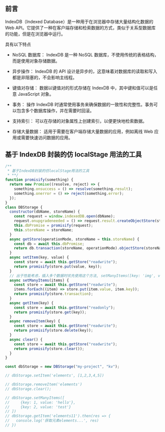 ## 前言

IndexDB（Indexed Database）是一种用于在浏览器中存储大量结构化数据的 Web API。它提供了一种在客户端存储和检索数据的方式，类似于关系型数据库的功能，但是在浏览器中运行。

具有以下特点

- NoSQL 数据库： IndexDB 是一种 NoSQL 数据库，不使用传统的表格结构，而是使用对象存储数据。

- 异步操作： IndexDB 的 API 设计是异步的，这意味着对数据库的读取和写入都是非阻塞的，不会影响主线程。

- 键值对存储： 数据以键值对的形式存储在 IndexDB 中，其中键和值可以是任意 JavaScript 对象。

- 事务： 操作 IndexDB 时通常使用事务来确保数据的一致性和完整性。事务可以包含多个数据库操作，并在需要时回滚。

- 支持索引： 可以在存储的对象属性上创建索引，以便更快地检索数据。

- 存储大量数据： 适用于需要在客户端存储大量数据的应用，例如离线 Web 应用或需要快速访问数据的应用。

## 基于 IndexDB 封装的仿 localStage 用法的工具

```js
/**
 * 基于IndexDB封装的仿localStage用法的工具
 * **/
function promisify(something) {
  return new Promise((resolve, reject) => {
    something.onsuccess = () => resolve(something.result);
    something.onerror = () => reject(something.error);
  });
}
class DBStorage {
  constructor(dbName, storeName) {
    const request = window.indexedDB.open(dbName);
    request.onupgradeneeded = () => request.result.createObjectStore(storeName);
    this.dbPromise = promisify(request);
    this.storeName = storeName;
  }
  async getStore(operationMode, storeName = this.storeName) {
    const db = await this.dbPromise;
    return db.transaction(storeName, operationMode).objectStore(storeName);
  }
  async setItem(key, value) {
    const store = await this.getStore("readwrite");
    return promisify(store.put(value, key));
  }
  // 出于性能考虑，插入多个数据时优先使用这个方法, setManyItems([key: 'img', value: '11'])
  async setManyItems(items) {
    const store = await this.getStore("readwrite");
    items.forEach((item) => store.put(item.value, item.key));
    return promisify(store.transaction);
  }
  async getItem(key) {
    const store = await this.getStore("readonly");
    return promisify(store.get(key));
  }
  async removeItem(key) {
    const store = await this.getStore("readwrite");
    return promisify(store.delete(key));
  }
  async clear() {
    const store = await this.getStore("readwrite");
    return promisify(store.clear());
  }
}

const dbStorage = new DBStorage("my-project", "kv");

// dbStorage.setItem('elements', [1,2,3,4,5])

// dbStorage.removeItem('elements')
// dbStorage.clear();

// dbStorage.setManyItems([
//     {key: 1, value: 'hello'},
//     {key: 2, value: 'test'}
// ])
// dbStorage.getItem('elements11').then(res => {
//   console.log('获取元素elements...', res)
// })
```
